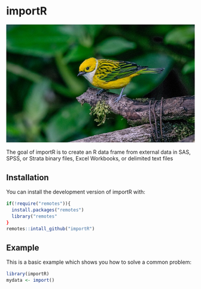 
# importR

![](image.jpg)

The goal of importR is to create an R data frame from external data in SAS, SPSS, or Strata binary files, Excel Workbooks, or delimited text files

## Installation

You can install the development version of importR with:

``` r
if(!require("remotes")){
  install.packages("remotes")
  library("remotes"
}
remotes::intall_github("importR")
```

## Example

This is a basic example which shows you how to solve a common problem:

``` r
library(importR)
mydata <- import()
```

